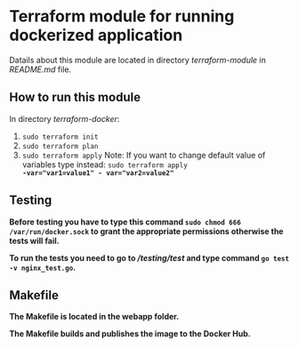 # Terraform module for running dockerized application

Datails about this module are located in directory <i>terraform-module</i> in <i>README.md</i> file.

## How to run this module

In directory <i>terraform-docker</i>:

1. <code>sudo terraform init</code>
2. <code>sudo terraform plan</code>
3. <code>sudo terraform apply</code> Note: If you want to change default value of variables type instead: <code>sudo terraform apply <b>-var="var1=value1" -             var="var2=value2"<b></code>
  
## Testing
  
Before testing you have to type this command <code>sudo chmod 666 /var/run/docker.sock</code> to grant the appropriate permissions otherwise the tests will fail.
  
To run the tests you need to go to <i>/testing/test</i> and type command <code>go test -v nginx_test.go</code>.

## Makefile
  
The Makefile is located in the webapp folder. 
  
The Makefile builds and publishes the image to the Docker Hub.
